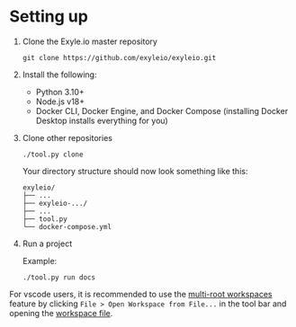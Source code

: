 # Setting up

1. Clone the Exyle.io master repository

   ```
   git clone https://github.com/exyleio/exyleio.git
   ```

2. Install the following:

   - Python 3.10+
   - Node.js v18+
   - Docker CLI, Docker Engine, and Docker Compose
     (installing Docker Desktop installs everything for you)

3. Clone other repositories

   ```
   ./tool.py clone
   ```

   Your directory structure should now look something like this:

   ```
   exyleio/
   ├── ...
   ├── exyleio-.../
   ├── ...
   ├── tool.py
   └── docker-compose.yml
   ```

4. Run a project

   Example:

   ```
   ./tool.py run docs
   ```

For vscode users, it is recommended to use the
[multi-root workspaces](https://code.visualstudio.com/docs/editor/workspaces#_multiroot-workspaces)
feature by clicking `File > Open Workspace from File...` in the tool bar and
opening the [workspace file](https://github.com/exyleio/exyleio/blob/master/exyleio.code-workspace).
